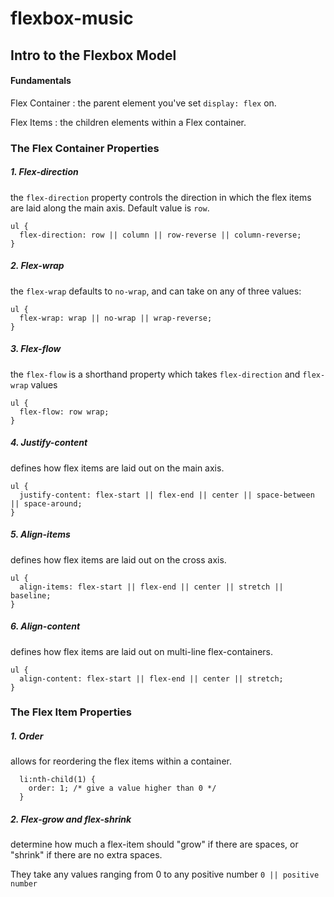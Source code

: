 # flexbox-music


## Intro to the Flexbox Model
#### Fundamentals
Flex Container
: the parent element you've set ```display: flex``` on.

Flex Items
: the children elements within a Flex container.

### The Flex Container Properties

##### 1. Flex-direction
the ```flex-direction``` property controls the direction in which the flex items are laid along the main axis. Default value is ```row```.

```
ul {
  flex-direction: row || column || row-reverse || column-reverse;
}
```

##### 2. Flex-wrap
the ```flex-wrap``` defaults to ```no-wrap```, and can take on any of three values:

```
ul {
  flex-wrap: wrap || no-wrap || wrap-reverse;
}
```

##### 3. Flex-flow
the `flex-flow` is a shorthand property which takes `flex-direction` and `flex-wrap` values

```
ul {
  flex-flow: row wrap;
}
```

##### 4. Justify-content
defines how flex items are laid out on the main axis.
```
ul {
  justify-content: flex-start || flex-end || center || space-between || space-around;
}
```

##### 5. Align-items
defines how flex items are laid out on the cross axis.
```
ul {
  align-items: flex-start || flex-end || center || stretch || baseline;
}
```

##### 6. Align-content
defines how flex items are laid out on multi-line flex-containers.
```
ul {
  align-content: flex-start || flex-end || center || stretch;
}
```

### The Flex Item Properties
##### 1. Order
allows for reordering the flex items within a container.
```
  li:nth-child(1) {
    order: 1; /* give a value higher than 0 */
  }
```

##### 2. Flex-grow and flex-shrink
determine how much a flex-item should "grow" if there are spaces, or "shrink" if there are no extra spaces.

They take any values ranging from 0 to any positive number `0 || positive number`
